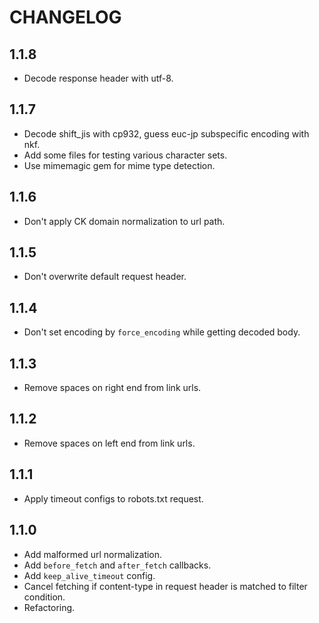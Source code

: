 # CHANGELOG

## 1.1.8

* Decode response header with utf-8.

## 1.1.7

* Decode shift_jis with cp932, guess euc-jp subspecific encoding with nkf.
* Add some files for testing various character sets.
* Use mimemagic gem for mime type detection.

## 1.1.6

* Don't apply CK domain normalization to url path.

## 1.1.5

* Don't overwrite default request header.

## 1.1.4

* Don't set encoding by `force_encoding` while getting decoded body.

## 1.1.3

* Remove spaces on right end from link urls.

## 1.1.2

* Remove spaces on left end from link urls.

## 1.1.1

* Apply timeout configs to robots.txt request.

## 1.1.0

* Add malformed url normalization.
* Add `before_fetch` and `after_fetch` callbacks.
* Add `keep_alive_timeout` config.
* Cancel fetching if content-type in request header is matched to filter condition.
* Refactoring.
